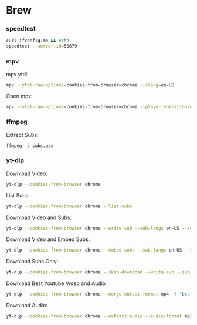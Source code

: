 # Brew

### speedtest
```bash
curl ifconfig.me && echo
speedtest --server-id=50679
```

### mpv
mpv ytdl
```bash
mpv --ytdl-raw-options=cookies-from-browser=chrome --slang=en-US 
```
Open mpv:
```bash
mpv --ytdl-raw-options=cookies-from-browser=chrome --player-operation-mode=pseudo-gui
```

### ffmpeg
Extract Subs:
```bash
ffmpeg -i subs.ass
```

### yt-dlp
Download Video:
```bash
yt-dlp --cookies-from-browser chrome 
```
List Subs:
```bash
yt-dlp --cookies-from-browser chrome --list-subs 
```
Download Video and Subs:
```bash
yt-dlp --cookies-from-browser chrome --write-sub --sub-langs en-US --sub-format ass 
```
Download Video and Embed Subs:
```bash
yt-dlp --cookies-from-browser chrome --embed-subs --sub-langs en-US --sub-format ass 
```
Download Subs Only:
```bash
yt-dlp --cookies-from-browser chrome --skip-download --write-sub --sub-langs en-US --sub-format ass 
```
Download Best Youtube Video and Audio
```bash
yt-dlp --cookies-from-browser chrome --merge-output-format mp4 -f "bestvideo+bestaudio[ext=m4a]/best" --embed-thumbnail --add-metadata 
```
Download Audio:
```bash
yt-dlp --cookies-from-browser chrome --extract-audio --audio-format mp3 
```
